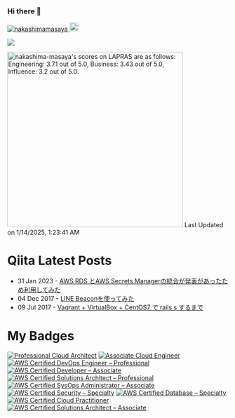 ### Hi there 👋

<p align="left">
  <a href="https://github.com/nakashimamasaya/nakashimamasaya/">
    <img src="https://komarev.com/ghpvc/?username=nakashimamasaya" alt="nakashimamasaya" />
  </a>
  <a href="https://github.com/nakashimamasaya">
    <img height="20" src="https://img.shields.io/github/followers/nakashimamasaya?label=follow&logo=github&style=flat" />
  </a>
</p>

<picture>
  <source
    srcset="https://github-readme-stats.vercel.app/api?username=nakashimamasaya&show_icons=true&theme=dark"
    media="(prefers-color-scheme: dark)"
  />
  <source
    srcset="https://github-readme-stats.vercel.app/api?username=nakashimamasaya&show_icons=true"
    media="(prefers-color-scheme: light), (prefers-color-scheme: no-preference)"
  />
  <img src="https://github-readme-stats.vercel.app/api?username=anuraghazra&show_icons=true" />
</picture>

<!--START_SECTION:lapras-card-->
<p ><a href="https://lapras.com/public/nakashima-masaya" target="_blank" rel="noopener noreferrer"><img alt="nakashima-masaya's scores on LAPRAS are as follows: Engineering: 3.71 out of 5.0, Business: 3.43 out of 5.0, Influence: 3.2 out of 5.0." src="https://lapras-card-generator.vercel.app/api/svg?e=3.71&b=3.43&i=3.2&b1=%23020e27&b2=%230e5593&i1=%233657a6&i2=%2300aaff&l=en" width="400" ></a>  
Last Updated on 1/14/2025, 1:23:41 AM</p>
<!--END_SECTION:lapras-card-->

# Qiita Latest Posts
<!-- feed start -->
- 31 Jan 2023 - [AWS RDS とAWS Secrets Managerの統合が発表があったため利用してみた](https://qiita.com/kawa18/items/c952cd8d59ed824f4b99)
- 04 Dec 2017 - [LINE Beaconを使ってみた](https://qiita.com/kawa18/items/182ef0a3b713efd330d1)
- 09 Jul 2017 - [Vagrant + VirtualBox + CentOS7 で rails s するまで](https://qiita.com/kawa18/items/1ffe398490242d89cf6b)
<!-- feed end -->

# My Badges
<!--START_SECTION:badges-->
[![Professional Cloud Architect](https://images.credly.com/size/110x110/images/d96faaa1-8c14-4d2d-8927-46f33ccf4523/image.png)](http://www.credly.com/badges/4fb6b512-1338-441a-a669-fc98374d95d6 "Professional Cloud Architect")
[![Associate Cloud Engineer](https://images.credly.com/size/110x110/images/f6c4798e-59c9-4e94-8383-58a9041e8a7f/image.png)](http://www.credly.com/badges/fb69d68e-5a12-4579-b9e3-5ea49c3f01e9 "Associate Cloud Engineer")
[![AWS Certified DevOps Engineer – Professional](https://images.credly.com/size/110x110/images/bd31ef42-d460-493e-8503-39592aaf0458/image.png)](http://www.credly.com/badges/264e69e3-3160-482d-b1d1-4d90e9c128db "AWS Certified DevOps Engineer – Professional")
[![AWS Certified Developer – Associate](https://images.credly.com/size/110x110/images/b9feab85-1a43-4f6c-99a5-631b88d5461b/image.png)](http://www.credly.com/badges/08478a6b-92bf-4b31-bea8-1b6ca361d6fa "AWS Certified Developer – Associate")
[![AWS Certified Solutions Architect – Professional](https://images.credly.com/size/110x110/images/2d84e428-9078-49b6-a804-13c15383d0de/image.png)](http://www.credly.com/badges/f3c16f09-ad54-4d5a-b1b7-48316d14cd61 "AWS Certified Solutions Architect – Professional")
[![AWS Certified SysOps Administrator – Associate](https://images.credly.com/size/110x110/images/f0d3fbb9-bfa7-4017-9989-7bde8eaf42b1/image.png)](http://www.credly.com/badges/25ab7621-92bd-4ab7-a9bd-8cc798c6cbae "AWS Certified SysOps Administrator – Associate")
[![AWS Certified Security – Specialty](https://images.credly.com/size/110x110/images/53acdae5-d69f-4dda-b650-d02ed7a50dd7/image.png)](http://www.credly.com/badges/b1bb8360-3819-4380-a241-c1d3b38db6d2 "AWS Certified Security – Specialty")
[![AWS Certified Database – Specialty](https://images.credly.com/size/110x110/images/885d38e4-55c0-4c35-b4ed-694e2b26be6c/image.png)](http://www.credly.com/badges/fe3e5bfa-0f9f-4e83-a749-32436f90ec32 "AWS Certified Database – Specialty")
[![AWS Certified Cloud Practitioner](https://images.credly.com/size/110x110/images/00634f82-b07f-4bbd-a6bb-53de397fc3a6/image.png)](http://www.credly.com/badges/7cd6a172-cd3a-44b9-8867-324d50eae911 "AWS Certified Cloud Practitioner")
[![AWS Certified Solutions Architect – Associate](https://images.credly.com/size/110x110/images/0e284c3f-5164-4b21-8660-0d84737941bc/image.png)](http://www.credly.com/badges/eb30970f-8b3d-4724-872a-d76cfd67d163 "AWS Certified Solutions Architect – Associate")
<!--END_SECTION:badges-->
